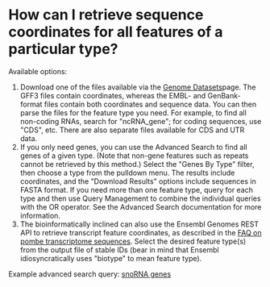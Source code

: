 # How can I retrieve sequence coordinates for all features of a particular type?
<!-- pombase_categories: Querying/Searching,Sequence Retrieval -->

Available options:

1.  Download one of the files available via the [Genome
    Datasets](/downloads/genome-datasets)page. The GFF3 files contain
    coordinates, whereas the EMBL- and GenBank-format files contain both
    coordinates and sequence data. You can then parse the files for the
    feature type you need. For example, to find all non-coding RNAs,
    search for "ncRNA\_gene"; for coding sequences, use "CDS", etc.
    There are also separate files available for CDS and UTR data.
2.  If you only need genes, you can use the Advanced Search to find all
    genes of a given type. (Note that non-gene features such as repeats
    cannot be retrieved by this method.) Select the "Genes By Type"
    filter, then choose a type from the pulldown menu. The results
    include coordinates, and the "Download Results" options include
    sequences in FASTA format. If you need more than one feature type,
    query for each type and then use Query Management to combine the
    individual queries with the OR operator. See the Advanced Search
    documentation for more information.
3.  The bioinformatically inclined can also use the Ensembl Genomes REST
    API to retrieve transcript feature coordinates, as described in the
    [FAQ on pombe transcriptome
    sequences](/faq/s-pombe-transcriptome-available-fasta-format).
    Select the desired feature type(s) from the output file of stable
    IDs (bear in mind that Ensembl idiosyncratically uses "biotype" to
    mean feature type).

Example advanced search query: [snoRNA
genes](/spombe/query/builder?filter=37&value=%5B%7B%22param%22:%7B%22filter_1%22:%7B%22filter%22:%229%22,%22query%22:%22snoRNA%22%7D%7D,%22filter_count%22:%221%22%7D%5D)

